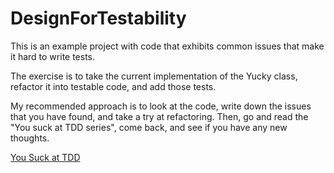 # DesignForTestability

This is an example project with code that exhibits common issues that make it hard to write tests. 


The exercise is to take the current implementation of the Yucky class, refactor it into testable code, and add those tests.

My recommended approach is to look at the code, write down the issues that you have found, and take a try at refactoring. Then, go
and read the "You suck at TDD series", come back, and see if you have any new thoughts. 



<a href="https://social.msdn.microsoft.com/Search/en-US?query=You%20Suck%20At%20TDD&beta=0&rn=Eric+Gunnerson%26%2339%3bs+Compendium&rq=site:blogs.msdn.com/b/ericgu/&ac=5">You Suck at TDD</a>
